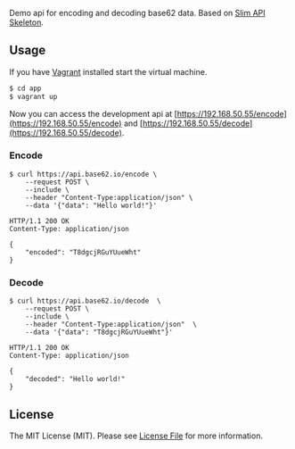 Demo api for encoding and decoding base62 data. Based on [Slim API Skeleton](https://github.com/tuupola/slim-api-skeleton).

## Usage

If you have [Vagrant](https://www.vagrantup.com/) installed start the virtual machine.

``` bash
$ cd app
$ vagrant up
```

Now you can access the development api at [https://192.168.50.55/encode](https://192.168.50.55/encode) and [https://192.168.50.55/decode](https://192.168.50.55/decode).


### Encode

```
$ curl https://api.base62.io/encode \
    --request POST \
    --include \
    --header "Content-Type:application/json" \
    --data '{"data": "Hello world!"}'

HTTP/1.1 200 OK
Content-Type: application/json

{
    "encoded": "T8dgcjRGuYUueWht"
}
```

### Decode

```
$ curl https://api.base62.io/decode  \
    --request POST \
    --include \
    --header "Content-Type:application/json"  \
    --data '{"data": "T8dgcjRGuYUueWht"}'

HTTP/1.1 200 OK
Content-Type: application/json

{
    "decoded": "Hello world!"
}
```

## License

The MIT License (MIT). Please see [License File](LICENSE.md) for more information.